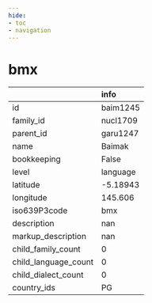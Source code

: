 ```yaml
---
hide:
- toc
- navigation
---
```

# bmx
|                      | info     |
|:---------------------|:---------|
| id                   | baim1245 |
| family_id            | nucl1709 |
| parent_id            | garu1247 |
| name                 | Baimak   |
| bookkeeping          | False    |
| level                | language |
| latitude             | -5.18943 |
| longitude            | 145.606  |
| iso639P3code         | bmx      |
| description          | nan      |
| markup_description   | nan      |
| child_family_count   | 0        |
| child_language_count | 0        |
| child_dialect_count  | 0        |
| country_ids          | PG       |